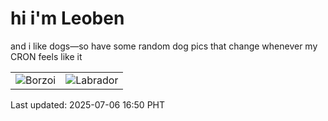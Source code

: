# hi i'm Leoben

and i like dogs—so have some random dog pics that change whenever my CRON feels like it

|  |  |
|--------|----------|
| ![Borzoi](https://random-dog-vercel.vercel.app/api/random-borzoi?v=1751791834) | ![Labrador](https://random-dog-vercel.vercel.app/api/random-labrador?v=1751791834) |

Last updated: 2025-07-06 16:50 PHT
